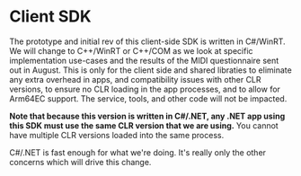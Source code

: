 # Client SDK

The prototype and initial rev of this client-side SDK is written in C#/WinRT. We will change to
C++/WinRT or C++/COM as we look at specific implementation use-cases and the results of the MIDI
questionnaire sent out in August. This is only for the client side and shared libraties to eliminate
any extra overhead in apps, and compatibility issues with other CLR versions, to ensure no CLR
loading in the app processes, and to allow for Arm64EC support. The service, tools, and other code 
will not be impacted.

**Note that because this version is written in C#/.NET, any .NET app using this SDK must use the same
CLR version that we are using.** You cannot have multiple CLR versions loaded into the same process.

C#/.NET is fast enough for what we're doing. It's really only the other concerns which will drive
this change.
